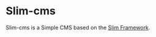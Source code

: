 # Slim-cms

Slim-cms is a Simple CMS based on the [Slim Framework](https://github.com/codeguy/Slim).
